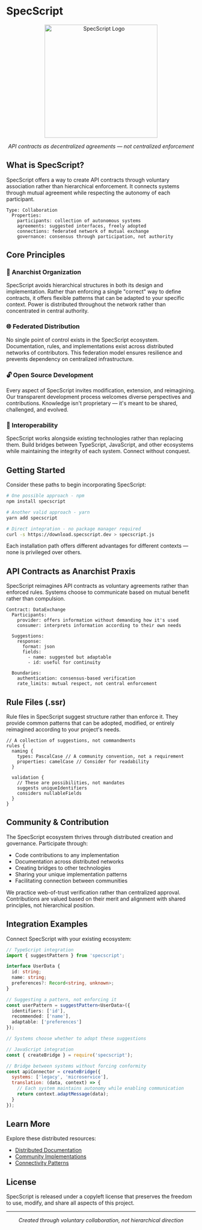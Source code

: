 # SpecScript

<div align="center">
  <img src="https://raw.githubusercontent.com/username/specscript/main/assets/logo.svg" alt="SpecScript Logo" width="300" height="auto" />
  <p><em>API contracts as decentralized agreements — not centralized enforcement</em></p>
</div>

## What is SpecScript?

SpecScript offers a way to create API contracts through voluntary association rather than hierarchical enforcement. It connects systems through mutual agreement while respecting the autonomy of each participant.

```specscript
Type: Collaboration
  Properties:
    participants: collection of autonomous systems
    agreements: suggested interfaces, freely adopted
    connections: federated network of mutual exchange
    governance: consensus through participation, not authority
```

## Core Principles

### 🔄 Anarchist Organization
SpecScript avoids hierarchical structures in both its design and implementation. Rather than enforcing a single "correct" way to define contracts, it offers flexible patterns that can be adapted to your specific context. Power is distributed throughout the network rather than concentrated in central authority.

### 🌐 Federated Distribution
No single point of control exists in the SpecScript ecosystem. Documentation, rules, and implementations exist across distributed networks of contributors. This federation model ensures resilience and prevents dependency on centralized infrastructure.

### 🔓 Open Source Development
Every aspect of SpecScript invites modification, extension, and reimagining. Our transparent development process welcomes diverse perspectives and contributions. Knowledge isn't proprietary — it's meant to be shared, challenged, and evolved.

### 🌉 Interoperability
SpecScript works alongside existing technologies rather than replacing them. Build bridges between TypeScript, JavaScript, and other ecosystems while maintaining the integrity of each system. Connect without conquest.

## Getting Started

Consider these paths to begin incorporating SpecScript:

```bash
# One possible approach - npm
npm install specscript

# Another valid approach - yarn
yarn add specscript

# Direct integration - no package manager required
curl -s https://download.specscript.dev > specscript.js
```

Each installation path offers different advantages for different contexts — none is privileged over others.

## API Contracts as Anarchist Praxis

SpecScript reimagines API contracts as voluntary agreements rather than enforced rules. Systems choose to communicate based on mutual benefit rather than compulsion.

```specscript
Contract: DataExchange
  Participants:
    provider: offers information without demanding how it's used
    consumer: interprets information according to their own needs
  
  Suggestions:
    response:
      format: json
      fields:
        - name: suggested but adaptable
        - id: useful for continuity
    
  Boundaries:
    authentication: consensus-based verification
    rate_limits: mutual respect, not central enforcement
```

## Rule Files (.ssr)

Rule files in SpecScript suggest structure rather than enforce it. They provide common patterns that can be adopted, modified, or entirely reimagined according to your project's needs.

```specscript
// A collection of suggestions, not commandments
rules {
  naming {
    types: PascalCase // A community convention, not a requirement
    properties: camelCase // Consider for readability
  }
  
  validation {
    // These are possibilities, not mandates
    suggests uniqueIdentifiers
    considers nullableFields
  }
}
```

## Community & Contribution

The SpecScript ecosystem thrives through distributed creation and governance. Participate through:

- Code contributions to any implementation
- Documentation across distributed networks
- Creating bridges to other technologies
- Sharing your unique implementation patterns
- Facilitating connection between communities

We practice web-of-trust verification rather than centralized approval. Contributions are valued based on their merit and alignment with shared principles, not hierarchical position.

## Integration Examples

Connect SpecScript with your existing ecosystem:

```typescript
// TypeScript integration
import { suggestPattern } from 'specscript';

interface UserData {
  id: string;
  name: string;
  preferences?: Record<string, unknown>;
}

// Suggesting a pattern, not enforcing it
const userPattern = suggestPattern<UserData>({
  identifiers: ['id'],
  recommended: ['name'],
  adaptable: ['preferences']
});

// Systems choose whether to adopt these suggestions
```

```javascript
// JavaScript integration
const { createBridge } = require('specscript');

// Bridge between systems without forcing conformity
const apiConnector = createBridge({
  systems: ['legacy', 'microservice'],
  translation: (data, context) => {
    // Each system maintains autonomy while enabling communication
    return context.adaptMessage(data);
  }
});
```

## Learn More

Explore these distributed resources:

- [Distributed Documentation](https://docs.specscript.org)
- [Community Implementations](https://hub.specscript.org/implementations)
- [Connectivity Patterns](https://patterns.specscript.org)

## License

SpecScript is released under a copyleft license that preserves the freedom to use, modify, and share all aspects of this project.

---

<div align="center">
  <p><em>Created through voluntary collaboration, not hierarchical direction</em></p>
</div>